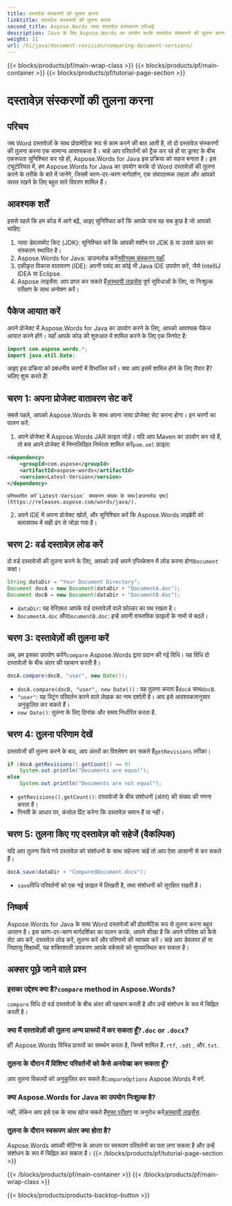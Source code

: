 ```yaml
---
title: दस्तावेज़ संस्करणों की तुलना करना
linktitle: दस्तावेज़ संस्करणों की तुलना करना
second_title: Aspose.Words जावा दस्तावेज़ प्रसंस्करण एपीआई
description: Java के लिए Aspose.Words का उपयोग करके दस्तावेज़ संस्करणों की तुलना करना सीखें। कुशल संस्करण नियंत्रण के लिए चरण-दर-चरण मार्गदर्शिका।
weight: 11
url: /hi/java/document-revision/comparing-document-versions/
---
```


{{< blocks/products/pf/main-wrap-class >}}
{{< blocks/products/pf/main-container >}}
{{< blocks/products/pf/tutorial-page-section >}}

# दस्तावेज़ संस्करणों की तुलना करना

## परिचय

जब Word दस्तावेज़ों के साथ प्रोग्रामेटिक रूप से काम करने की बात आती है, तो दो दस्तावेज़ संस्करणों की तुलना करना एक सामान्य आवश्यकता है। चाहे आप परिवर्तनों को ट्रैक कर रहे हों या ड्राफ्ट के बीच एकरूपता सुनिश्चित कर रहे हों, Aspose.Words for Java इस प्रक्रिया को सहज बनाता है। इस ट्यूटोरियल में, हम Aspose.Words for Java का उपयोग करके दो Word दस्तावेज़ों की तुलना करने के तरीके के बारे में जानेंगे, जिसमें चरण-दर-चरण मार्गदर्शन, एक संवादात्मक लहज़ा और आपको व्यस्त रखने के लिए बहुत सारे विवरण शामिल हैं।

## आवश्यक शर्तें

इससे पहले कि हम कोड में आगे बढ़ें, आइए सुनिश्चित करें कि आपके पास वह सब कुछ है जो आपको चाहिए: 

1. जावा डेवलपमेंट किट (JDK): सुनिश्चित करें कि आपकी मशीन पर JDK 8 या उससे ऊपर का संस्करण स्थापित है। 
2.  Aspose.Words for Java: डाउनलोड करें[नवीनतम संस्करण यहाँ](https://releases.aspose.com/words/java/).  
3. एकीकृत विकास वातावरण (IDE): अपनी पसंद का कोई भी Java IDE उपयोग करें, जैसे IntelliJ IDEA या Eclipse.
4.  Aspose लाइसेंस: आप प्राप्त कर सकते हैं[अस्थायी लाइसेंस](https://purchase.aspose.com/temporary-license/) पूर्ण सुविधाओं के लिए, या निःशुल्क परीक्षण के साथ अन्वेषण करें।


## पैकेज आयात करें

अपने प्रोजेक्ट में Aspose.Words for Java का उपयोग करने के लिए, आपको आवश्यक पैकेज आयात करने होंगे। यहाँ आपके कोड की शुरुआत में शामिल करने के लिए एक स्निपेट है:

```java
import com.aspose.words.*;
import java.util.Date;
```

आइए इस प्रक्रिया को प्रबंधनीय चरणों में विभाजित करें। क्या आप इसमें शामिल होने के लिए तैयार हैं? चलिए शुरू करते हैं!

## चरण 1: अपना प्रोजेक्ट वातावरण सेट करें

सबसे पहले, आपको Aspose.Words के साथ अपना जावा प्रोजेक्ट सेट करना होगा। इन चरणों का पालन करें: 

1.  अपने प्रोजेक्ट में Aspose.Words JAR फ़ाइल जोड़ें। यदि आप Maven का उपयोग कर रहे हैं, तो बस अपने प्रोजेक्ट में निम्नलिखित निर्भरता शामिल करें`pom.xml` फ़ाइल:
   ```xml
   <dependency>
       <groupId>com.aspose</groupId>
       <artifactId>aspose-words</artifactId>
       <version>Latest-Version</version>
   </dependency>
   ```
    प्रतिस्थापित करें`Latest-Version` संस्करण संख्या के साथ[डाउनलोड पृष्ठ](https://releases.aspose.com/words/java/).

2. अपने IDE में अपना प्रोजेक्ट खोलें, और सुनिश्चित करें कि Aspose.Words लाइब्रेरी को क्लासपाथ में सही ढंग से जोड़ा गया है।


## चरण 2: वर्ड दस्तावेज़ लोड करें

दो वर्ड दस्तावेजों की तुलना करने के लिए, आपको उन्हें अपने एप्लिकेशन में लोड करना होगा`Document` कक्षा।

```java
String dataDir = "Your Document Directory";
Document docA = new Document(dataDir + "DocumentA.doc");
Document docB = new Document(dataDir + "DocumentB.doc");
```

- `dataDir`: यह वेरिएबल आपके वर्ड दस्तावेज़ों वाले फ़ोल्डर का पथ रखता है।
- `DocumentA.doc` और`DocumentB.doc`: इन्हें अपनी वास्तविक फ़ाइलों के नामों से बदलें।


## चरण 3: दस्तावेज़ों की तुलना करें

 अब, हम इसका उपयोग करेंगे`compare` Aspose.Words द्वारा प्रदान की गई विधि। यह विधि दो दस्तावेज़ों के बीच अंतर की पहचान करती है।

```java
docA.compare(docB, "user", new Date());
```

- `docA.compare(docB, "user", new Date())` : यह तुलना करता है`docA` साथ`docB`. 
- `"user"`: यह स्ट्रिंग परिवर्तन करने वाले लेखक का नाम दर्शाती है। आप इसे आवश्यकतानुसार अनुकूलित कर सकते हैं।
- `new Date()`: तुलना के लिए दिनांक और समय निर्धारित करता है.

## चरण 4: तुलना परिणाम देखें

 दस्तावेजों की तुलना करने के बाद, आप अंतरों का विश्लेषण कर सकते हैं`getRevisions` तरीका।

```java
if (docA.getRevisions().getCount() == 0)
    System.out.println("Documents are equal");
else
    System.out.println("Documents are not equal");
```

- `getRevisions().getCount()`: दस्तावेजों के बीच संशोधनों (अंतर) की संख्या की गणना करता है।
- गिनती के आधार पर, कंसोल प्रिंट करेगा कि दस्तावेज़ समान हैं या नहीं।


## चरण 5: तुलना किए गए दस्तावेज़ को सहेजें (वैकल्पिक)

यदि आप तुलना किये गये दस्तावेज़ को संशोधनों के साथ सहेजना चाहें तो आप ऐसा आसानी से कर सकते हैं।

```java
docA.save(dataDir + "ComparedDocument.docx");
```

- `save`विधि परिवर्तनों को एक नई फ़ाइल में लिखती है, तथा संशोधनों को सुरक्षित रखती है।


## निष्कर्ष

Aspose.Words for Java के साथ Word दस्तावेज़ों की प्रोग्रामेटिक रूप से तुलना करना बहुत आसान है। इस चरण-दर-चरण मार्गदर्शिका का पालन करके, आपने सीखा है कि अपने परिवेश को कैसे सेट अप करें, दस्तावेज़ लोड करें, तुलना करें और परिणामों की व्याख्या करें। चाहे आप डेवलपर हों या जिज्ञासु शिक्षार्थी, यह शक्तिशाली उपकरण आपके वर्कफ़्लो को सुव्यवस्थित कर सकता है।

## अक्सर पूछे जाने वाले प्रश्न

###  इसका उद्देश्य क्या है?`compare` method in Aspose.Words?  
`compare` विधि दो वर्ड दस्तावेज़ों के बीच अंतर की पहचान करती है और उन्हें संशोधन के रूप में चिह्नित करती है।

###  क्या मैं दस्तावेज़ों की तुलना अन्य प्रारूपों में कर सकता हूँ?`.doc` or `.docx`?  
 हाँ! Aspose.Words विभिन्न प्रारूपों का समर्थन करता है, जिनमें शामिल हैं`.rtf`, `.odt` , और`.txt`.

### तुलना के दौरान मैं विशिष्ट परिवर्तनों को कैसे अनदेखा कर सकता हूँ?  
 आप तुलना विकल्पों को अनुकूलित कर सकते हैं`CompareOptions` Aspose.Words में वर्ग.

### क्या Aspose.Words for Java का उपयोग निःशुल्क है?  
 नहीं, लेकिन आप इसे एक के साथ खोज सकते हैं[मुफ्त परीक्षण](https://releases.aspose.com/) या अनुरोध करें[अस्थायी लाइसेंस](https://purchase.aspose.com/temporary-license/).

### तुलना के दौरान स्वरूपण अंतर क्या होता है?  
Aspose.Words आपकी सेटिंग्स के आधार पर स्वरूपण परिवर्तनों का पता लगा सकता है और उन्हें संशोधन के रूप में चिह्नित कर सकता है।
{{< /blocks/products/pf/tutorial-page-section >}}

{{< /blocks/products/pf/main-container >}}
{{< /blocks/products/pf/main-wrap-class >}}

{{< blocks/products/products-backtop-button >}}
